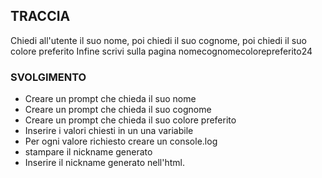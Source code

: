 ## TRACCIA

Chiedi all'utente il suo nome,
poi chiedi il suo cognome,
poi chiedi il suo colore preferito
Infine scrivi sulla pagina nomecognomecolorepreferito24

### SVOLGIMENTO

- Creare un prompt che chieda il suo nome
- Creare un prompt che chieda il suo cognome
- Creare un prompt che chieda il suo colore preferito
- Inserire i valori chiesti in un una variabile
- Per ogni valore richiesto creare un console.log
- stampare il nickname generato
- Inserire il nickname generato nell'html.
